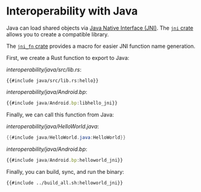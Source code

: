 # Interoperability with Java

Java can load shared objects via [Java Native Interface
(JNI)](https://en.wikipedia.org/wiki/Java_Native_Interface). The [`jni`
crate](https://docs.rs/jni/) allows you to create a compatible library.

The [`jni_fn` crate](https://docs.rs/jni_fn/) provides a macro for easier JNI function name generation. 

First, we create a Rust function to export to Java:

_interoperability/java/src/lib.rs_:

```rust,compile_fail
{{#include java/src/lib.rs:hello}}
```

_interoperability/java/Android.bp_:

```javascript
{{#include java/Android.bp:libhello_jni}}
```

Finally, we can call this function from Java:

_interoperability/java/HelloWorld.java_:

```java
{{#include java/HelloWorld.java:HelloWorld}}
```

_interoperability/java/Android.bp_:

```javascript
{{#include java/Android.bp:helloworld_jni}}
```

Finally, you can build, sync, and run the binary:

```shell
{{#include ../build_all.sh:helloworld_jni}}
```

